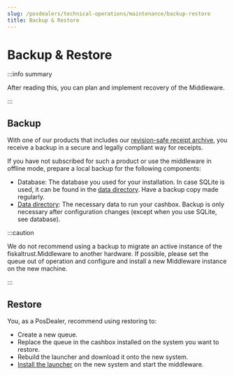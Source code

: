 ```yaml
---
slug: /posdealers/technical-operations/maintenance/backup-restore
title: Backup & Restore
---
```

# Backup & Restore

:::info summary

After reading this, you can plan and implement recovery of the Middleware.

:::

## Backup

With one of our products that includes our [revision-safe receipt archive](../../overview/services#revision-safe-receipt-archive.md), you receive a backup in a secure and legally compliant way for receipts. 

If you have not subscribed for such a product or use the middleware in offline mode, prepare a local backup for the following components:

- Database: The database you used for your installation. In case SQLite is used, it can be found in the [data directory](../middleware/setup.md#data-directory). Have a backup copy made regularly.
- [Data directory](../middleware/setup.md#data-directory): The necessary data to run your cashbox. Backup is only necessary after configuration changes (except when you use SQLite, see database).

:::caution

We do not recommend using a backup to migrate an active instance of the fiskaltrust.Middleware to another hardware. If possible, please set the queue out of operation and configure and install a new Middleware instance on the new machine.

:::

## Restore

You, as a PosDealer, recommend using restoring to:

- Create a new queue.
- Replace the queue in the cashbox installed on the system you want to restore.
- Rebuild the launcher and download it onto the new system.
- [Install the launcher](../middleware/launchers/desktop.md#installing-and-uninstalling-as-a-service) on the new system and start the middleware.